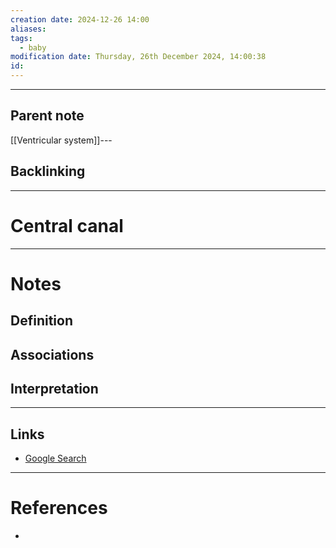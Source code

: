 ```yaml
---
creation date: 2024-12-26 14:00
aliases: 
tags:
  - baby
modification date: Thursday, 26th December 2024, 14:00:38
id:
---
```

---

## Parent note
[[Ventricular system]]---
## Backlinking


---
# Central canal


---
# Notes

## Definition

## Associations

## Interpretation

---
## Links
- [Google Search](https://www.google.com/search?q=Central+canal)

---
# References
+ 
